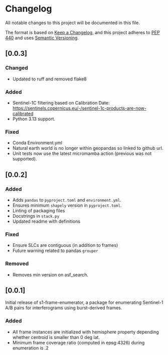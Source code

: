 # Changelog

All notable changes to this project will be documented in this file.

The format is based on [Keep a Changelog](https://keepachangelog.com/en/1.0.0/),
and this project adheres to [PEP 440](https://www.python.org/dev/peps/pep-0440/)
and uses [Semantic Versioning](https://semver.org/spec/v2.0.0.html).


## [0.0.3]

### Changed
* Updated to ruff and removed flake8


### Added
* Sentinel-1C filtering based on Calibration Date: https://sentinels.copernicus.eu/-/sentinel-1c-products-are-now-calibrated
* Python 3.13 support.

### Fixed
* Conda Environment.yml
* Natural earth world is no longer within geopandas so linked to github url.
* Unit tests now use the latest micromamba action (previous was not supported).

## [0.0.2]

### Added
* Adds `pandas` to `pyproject.toml` and `environment.yml`. 
* Ensures minimum `shapely` version in `pyproject.toml`.
* Linting of packaging files
* Docstrings in `stack.py`
* Updated readme with definitions

### Fixed
* Ensure SLCs are contiguous (in addition to frames)
* Future warning related to pandas `grouper`

### Removed
* Removes min version on asf_search. 

## [0.0.1]

Initial release of s1-frame-enumerator, a package for enumerating Sentinel-1 A/B pairs
for interferograms using burst-derived frames.

### Added
* All frame instances are initialized with hemisphere property depending whether centroid is smaller than 0 deg lat.
* Minimum frame coverage ratio (computed in epsg:4326) during enumeration is .2
